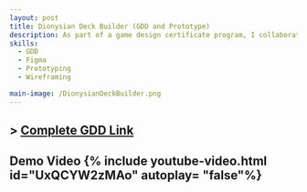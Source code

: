 ```yaml
---
layout: post
title: Dionysian Deck Builder (GDD and Prototype)
description: As part of a game design certificate program, I collaborated with a small team to design core gameplay systems and a foundational player loop for a game that blends RPG mechanics with deck-building and card-based combat. In my role as Technical Designer, I developed a low-fidelity prototype that showcased the core gameplay experience and validated key design concepts.
skills: 
  - GDD
  - Figma
  - Prototyping
  - Wireframing

main-image: /DionysianDeckBuilder.png
---
```

## > [Complete GDD Link](https://drive.google.com/drive/folders/1u0EkD7jE_I7gnAiQ1gv0s900-rWeAimR)

## Demo Video {% include youtube-video.html id="UxQCYW2zMAo" autoplay= "false"%}